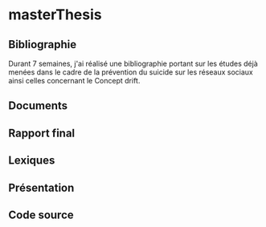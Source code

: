 # masterThesis
## Bibliographie
Durant 7 semaines, j'ai réalisé une bibliographie portant sur les études déjà menées dans le cadre de la prévention du suicide sur les réseaux sociaux ainsi celles concernant le Concept drift.

## Documents

## Rapport final

## Lexiques

## Présentation

## Code source
